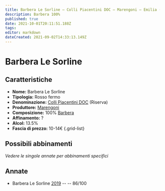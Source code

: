 ```yaml
---
title: Barbera Le Sorline – Colli Piacentini DOC – Marengoni – Emilia (IT) – 10-14€ – 3★
description: Barbera 100% 
published: true
date: 2021-10-01T20:11:51.188Z
tags: 
editor: markdown
dateCreated: 2021-09-02T14:33:13.149Z
---
```


# Barbera Le Sorline 

## Caratteristiche
- **Nome:** Barbera Le Sorline 
- **Tipologia:** Rosso fermo
- **Denominazione:** [Colli Piacentini DOC](/denominazioni/Italia/Emilia/DOC-Colli-Piacentini) (Riserva)
- **Produttore:** [Marengoni](/produttori/Italia/Emilia/Marengoni) 
- **Composizione:** 100% [Barbera](/vitigni/Italia/barbera)
- **Affinamento:** ?
- **Alcol:** 13.5%
- **Fascia di prezzo:** 10-14€
{.grid-list}

## Possibili abbinamenti
*Vedere le singole annate per abbinamenti specifici*

## Annate
- Barbera Le Sorline [2019](/vini/Italia/Emilia/Marengoni/Barbera-Le-Sorline/2019) -- <span class="star-3"></span> -- 86/100